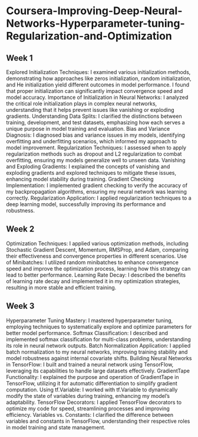 # Coursera-Improving-Deep-Neural-Networks-Hyperparameter-tuning-Regularization-and-Optimization
## Week 1
Explored Initialization Techniques: I examined various initialization methods, demonstrating how approaches like zeros initialization, random initialization, and He initialization yield different outcomes in model performance. I found that proper initialization can significantly impact convergence speed and model accuracy.
Importance of Initialization in Neural Networks: I analyzed the critical role initialization plays in complex neural networks, understanding that it helps prevent issues like vanishing or exploding gradients.
Understanding Data Splits: I clarified the distinctions between training, development, and test datasets, emphasizing how each serves a unique purpose in model training and evaluation.
Bias and Variance Diagnosis: I diagnosed bias and variance issues in my models, identifying overfitting and underfitting scenarios, which informed my approach to model improvement.
Regularization Techniques: I assessed when to apply regularization methods such as dropout and L2 regularization to combat overfitting, ensuring my models generalize well to unseen data.
Vanishing and Exploding Gradients: I explained the concepts of vanishing and exploding gradients and explored techniques to mitigate these issues, enhancing model stability during training.
Gradient Checking Implementation: I implemented gradient checking to verify the accuracy of my backpropagation algorithms, ensuring my neural network was learning correctly.
Regularization Application: I applied regularization techniques to a deep learning model, successfully improving its performance and robustness.

## Week 2
Optimization Techniques: I applied various optimization methods, including Stochastic Gradient Descent, Momentum, RMSProp, and Adam, comparing their effectiveness and convergence properties in different scenarios.
Use of Minibatches: I utilized random minibatches to enhance convergence speed and improve the optimization process, learning how this strategy can lead to better performance.
Learning Rate Decay: I described the benefits of learning rate decay and implemented it in my optimization strategies, resulting in more stable and efficient training.

## Week 3
Hyperparameter Tuning Mastery: I mastered hyperparameter tuning, employing techniques to systematically explore and optimize parameters for better model performance.
Softmax Classification: I described and implemented softmax classification for multi-class problems, understanding its role in neural network outputs.
Batch Normalization Application: I applied batch normalization to my neural networks, improving training stability and model robustness against internal covariate shifts.
Building Neural Networks in TensorFlow: I built and trained a neural network using TensorFlow, leveraging its capabilities to handle large datasets effectively.
GradientTape Functionality: I explained the purpose and operation of GradientTape in TensorFlow, utilizing it for automatic differentiation to simplify gradient computation.
Using tf.Variable: I worked with tf.Variable to dynamically modify the state of variables during training, enhancing my model’s adaptability.
TensorFlow Decorators: I applied TensorFlow decorators to optimize my code for speed, streamlining processes and improving efficiency.
Variables vs. Constants: I clarified the difference between variables and constants in TensorFlow, understanding their respective roles in model training and state management.
